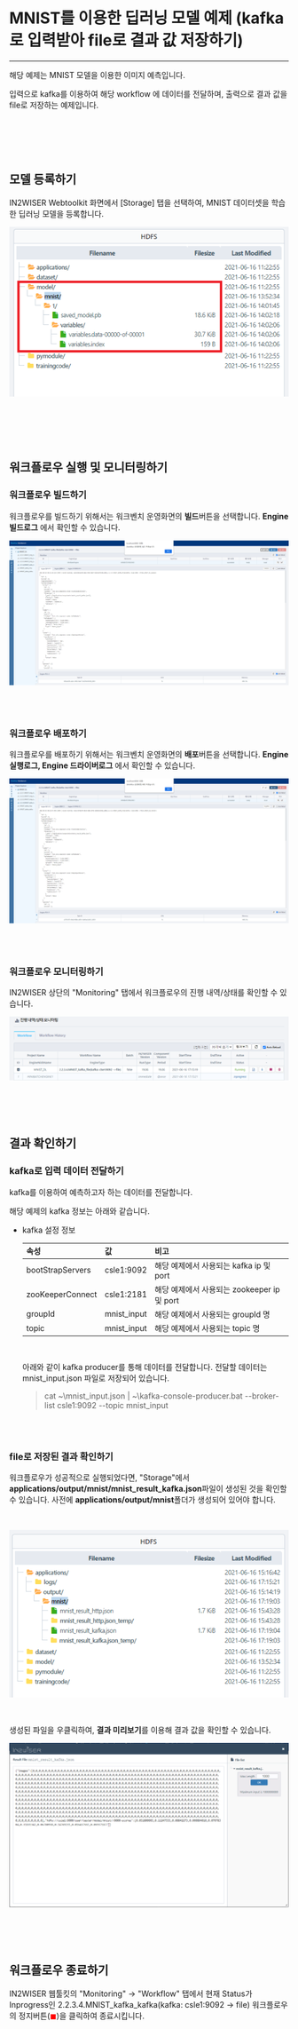 # MNIST를 이용한 딥러닝 모델 예제 (kafka로 입력받아 file로 결과 값 저장하기) 
---

해당 예제는 MNIST 모델을 이용한 이미지 예측입니다. 

입력으로 kafka를 이용하여 해당 workflow 에 데이터를 전달하며, 출력으로 결과 값을 file로 저장하는 예제입니다.

<br/><br/>

<br/>


## 모델 등록하기 
IN2WISER Webtoolkit 화면에서 [Storage] 탭을 선택하여, MNIST 데이터셋을 학습한 딥러닝 모델을 등록합니다.

![모델등록하기](./images/2.2.3.1.register_model.png)

<br/><br/>

<br/>

## 워크플로우 실행 및 모니터링하기
<h3>워크플로우 빌드하기</h3>

워크플로우를 빌드하기 위해서는 워크벤치 운영화면의 <b>빌드</b>버튼을 선택합니다. <b>Engine 빌드로그</b> 에서 확인할 수 있습니다.

![워크플로우 빌드](./images/2.2.3.4.workflow_build.png)

<br/><br/>

<h3>워크플로우 배포하기</h3>

워크플로우를 배포하기 위해서는 워크벤치 운영화면의 <b>배포</b>버튼을 선택합니다. <b>Engine 실행로그, Engine 드라이버로그</b> 에서 확인할 수 있습니다.

![워크플로우 배포](./images/2.2.3.4.workflow_deploy.png)

<br/><br/>

<h3>워크플로우 모니터링하기</h3>

IN2WISER 상단의 "Monitoring" 탭에서 워크플로우의 진행 내역/상태를 확인할 수 있습니다.

![워크플로우 모니터링](./images/2.2.3.4.monitoring_workflow.png)

<br/>

<br/>

<br/>

## 결과 확인하기
<h3> kafka로 입력 데이터 전달하기</h3>

kafka를 이용하여 예측하고자 하는 데이터를 전달합니다.

해당 예제의 kafka 정보는 아래와 같습니다.

* kafka 설정 정보

  | 속성             | 값          | 비고                                        |
  | ---------------- | ----------- | ------------------------------------------- |
  | bootStrapServers | csle1:9092  | 해당 예제에서 사용되는 kafka ip 및 port     |
  | zooKeeperConnect | csle1:2181  | 해당 예제에서 사용되는 zookeeper ip 및 port |
  | groupId          | mnist_input | 해당 예제에서 사용되는 groupId 명           |
  | topic            | mnist_input | 해당 예제에서 사용되는 topic 명             |

  <br/>
  
  아래와 같이 kafka producer를 통해 데이터를 전달합니다. 전달할 데이터는 mnist_input.json 파일로 저장되어 있습니다.
  
  > cat ~\mnist_input.json | ~\kafka-console-producer.bat --broker-list csle1:9092 --topic mnist_input

<br/>

<br/>

<h3>file로 저장된 결과 확인하기</h3>

워크플로우가 성공적으로 실행되었다면, "Storage"에서 <b>applications/output/mnist/mnist_result_kafka.json</b>파일이 생성된 것을 확인할 수 있습니다. 사전에 <b>applications/output/mnist</b>폴더가 생성되어 있어야 합니다.

<br/>



![storage 결과파일 확인하기](./images/2.2.3.4.result_storage.png)



<br/>

생성된 파일을 우클릭하여, <b>결과 미리보기</b>를 이용해 결과 값을 확인할 수 있습니다.

![결과 미리보기](./images/2.2.3.4.result_preview.png)



<br/>

<br/>

<br/>

## 워크플로우 종료하기
IN2WISER  웹툴킷의 "Monitoring" -> "Workflow" 탭에서 현재 Status가 Inprogress인 2.2.3.4.MNIST_kafka_kafka(kafka: csle1:9092 -> file) 워크플로우의 정지버튼(<span style="color:red">&#9724;</span>)을 클릭하여 종료시킵니다.

<br/>

<br/>

<br/>